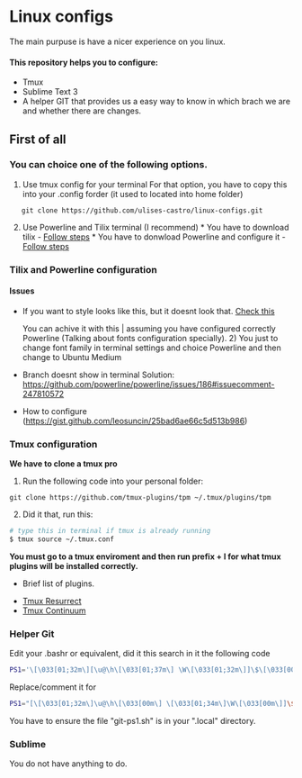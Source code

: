 # Linux configs

The main purpuse is have a nicer experience on you linux.

#### This repository helps you to configure:

* Tmux
* Sublime Text 3
* A helper GIT that provides us a easy way to know in which brach we are and whether there are changes.

## First of all

  ### You can choice one of the following options.
  1) Use tmux config for your terminal
   For that option, you have to copy this into your .config forder (it used to located into home folder)
 ```
    git clone https://github.com/ulises-castro/linux-configs.git
 ```

  2) Use Powerline and Tilix terminal (I recommend) 
    * You have to download tilix - [Follow steps](https://github.com/gnunn1/tilix)
    * You have to donwload Powerline and configure it - [Follow steps](https://github.com/powerline/powerline)

### Tilix and Powerline configuration

#### Issues 
 - If you want to style looks like this, but it doesnt look that.
   [Check this](https://i.imgur.com/yysO3nf.png)

    You can achive it with this | assuming you have configured correctly Powerline (Talking about fonts configuration specially).
    2) You just to change font family in terminal settings and choice Powerline and then change to Ubuntu Medium

 - Branch doesnt show in terminal
  Solution: https://github.com/powerline/powerline/issues/186#issuecomment-247810572
 - How to configure
  (https://gist.github.com/leosuncin/25bad6ae66c5d513b986)

### Tmux configuration

**We have to clone a tmux pro**

1. Run the following code into your personal folder:

```
git clone https://github.com/tmux-plugins/tpm ~/.tmux/plugins/tpm
```

2. Did it that, run this:
````bash
# type this in terminal if tmux is already running
$ tmux source ~/.tmux.conf
````

**You must go to a tmux enviroment and then run prefix + I for what tmux plugins will be installed correctly.**

- Brief list of plugins.

* [Tmux Resurrect](http://github.com/tmux-plugins/tmux-resurrect)
* [Tmux Continuum](http://github.com/tmux-plugins/tmux-continuum)

### Helper Git

Edit your .bashr or equivalent, did it this search in it the following code

```bash
PS1='\[\033[01;32m\][\u@\h\[\033[01;37m\] \W\[\033[01;32m\]]\$\[\033[00m\] '
```

Replace/comment it for

```bash
PS1="[\[\033[01;32m\]\u@\h\[\033[00m\] \[\033[01;34m\]\W\[\033[00m\]]\$($( cat ~/.local/git-ps1.sh ))> "
```


You have to ensure the file "git-ps1.sh" is in your ".local" directory.

### Sublime

You do not have anything to do.

